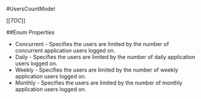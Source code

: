 #UsersCountModel

[[_TOC_]]

##Enum Properties 

* Concurrent -  Specifies the users are limited by the number of concurrent application users logged on. 
* Daily -  Specifies the users are limited by the number of daily application users logged on. 
* Weekly -  Specifies the users are limited by the number of weekly application users logged on. 
* Monthly -  Specifies the users are limited by the number of monthly application users logged on. 
